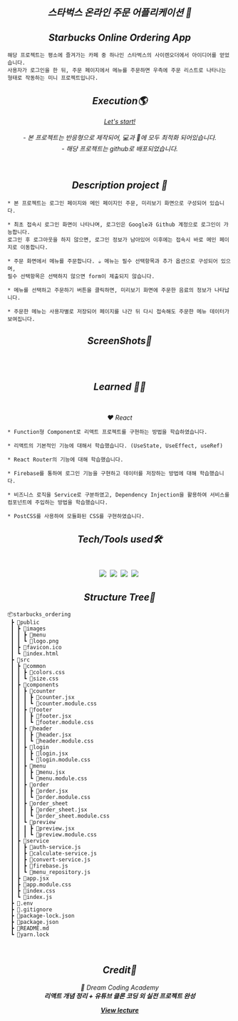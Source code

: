 <h2 align="center"><em>스타벅스 온라인 주문 어플리케이션 📌</em></h2>

<h2 align="center"><em>Starbucks Online Ordering App</em></h2>

```
해당 프로젝트는 평소에 즐겨가는 카페 중 하나인 스타벅스의 사이렌오더에서 아이디어를 얻었습니다.
사용자가 로그인을 한 뒤, 주문 페이지에서 메뉴를 주문하면 우측에 주문 리스트로 나타나는 형태로 작동하는 미니 프로젝트입니다.
```

<h2 align="center"><em>Execution🌎</em></h2>
<p align="center"><em><a href=/> Let's start!</a></em><br/>
<br/><em>
- 본 프로젝트는 반응형으로 제작되어, 💻과 📱에 모두 최적화 되어있습니다.<br>
- 해당 프로젝트는 github로 배포되었습니다.</em></p>
<br/>
<h2 align="center"><em>Description project 📝</em></h2>

```
* 본 프로젝트는 로그인 페이지와 메인 페이지인 주문, 미리보기 화면으로 구성되어 있습니다.

* 최초 접속시 로그인 화면이 나타나며, 로그인은 Google과 Github 계정으로 로그인이 가능합니다.
로그인 후 로그아웃을 하지 않으면, 로그인 정보가 남아있어 이후에는 접속시 바로 메인 페이지로 이동합니다.

* 주문 화면에서 메뉴를 주문합니다. ☕ 메뉴는 필수 선택항목과 추가 옵션으로 구성되어 있으며,
필수 선택항목은 선택하지 않으면 form이 제출되지 않습니다.

* 메뉴를 선택하고 주문하기 버튼을 클릭하면, 미리보기 화면에 주문한 음료의 정보가 나타납니다.

* 주문한 메뉴는 사용자별로 저장되어 페이지를 나간 뒤 다시 접속해도 주문한 메뉴 데이터가 보여집니다.
```

<h2 align="center"><em>ScreenShots📸</em></h2>
<p align="center">
<img src="">
</p>
<br/>
<h2 align="center"><em>Learned 👩‍🎓</em></h2>
<br/>
<p align="center"><em>❤️ React</em></p>

```
* Function형 Component로 리액트 프로젝트를 구현하는 방법을 학습하였습니다. 

* 리액트의 기본적인 기능에 대해서 학습했습니다. (UseState, UseEffect, useRef)

* React Router의 기능에 대해 학습했습니다.

* Firebase를 통하여 로그인 기능을 구현하고 데이터를 저장하는 방법에 대해 학습했습니다.

* 비즈니스 로직을 Service로 구분하였고, Dependency Injection을 활용하여 서비스를 컴포넌트에 주입하는 방법을 학습했습니다.

* PostCSS를 사용하여 모듈화된 CSS를 구현하였습니다.
```
 
<h2 align="center"><em>Tech/Tools used🛠</em></h2>
<br/>

<p align="center">
  <img src="http://img.shields.io/badge/-HTML5-E34F26?style=for-the-badge&logo=HTML5&logoColor=white"/></a>&nbsp
  <img src="http://img.shields.io/badge/-CSS3-1572B6?style=for-the-badge&logo=CSS3&logoColor=white"/></a>&nbsp
  <img src="https://img.shields.io/badge/-Javascript-F7DF1E?style=for-the-badge&logo=Javascript&logoColor=white"/></a>&nbsp
  <img src="https://img.shields.io/badge/React-61DAFB?style=for-the-badge&logo=React&logoColor=white"/></a>&nbsp
</p>

<h2 align="center"><em>Structure Tree🌳</em></h2>

```
📦starbucks_ordering            
 ┣ 📂public
 ┃ ┣ 📂images
 ┃ ┃ ┣ 📂menu
 ┃ ┃ ┗ 📜logo.png
 ┃ ┣ 📜favicon.ico
 ┃ ┗ 📜index.html
 ┣ 📂src
 ┃ ┣ 📂common
 ┃ ┃ ┣ 📜colors.css
 ┃ ┃ ┗ 📜size.css
 ┃ ┣ 📂components
 ┃ ┃ ┣ 📂counter
 ┃ ┃ ┃ ┣ 📜counter.jsx
 ┃ ┃ ┃ ┗ 📜counter.module.css
 ┃ ┃ ┣ 📂footer
 ┃ ┃ ┃ ┣ 📜footer.jsx
 ┃ ┃ ┃ ┗ 📜footer.module.css
 ┃ ┃ ┣ 📂header
 ┃ ┃ ┃ ┣ 📜header.jsx
 ┃ ┃ ┃ ┗ 📜header.module.css
 ┃ ┃ ┣ 📂login
 ┃ ┃ ┃ ┣ 📜login.jsx
 ┃ ┃ ┃ ┗ 📜login.module.css
 ┃ ┃ ┣ 📂menu
 ┃ ┃ ┃ ┣ 📜menu.jsx
 ┃ ┃ ┃ ┗ 📜menu.module.css
 ┃ ┃ ┣ 📂order
 ┃ ┃ ┃ ┣ 📜order.jsx
 ┃ ┃ ┃ ┗ 📜order.module.css
 ┃ ┃ ┣ 📂order_sheet
 ┃ ┃ ┃ ┣ 📜order_sheet.jsx
 ┃ ┃ ┃ ┗ 📜order_sheet.module.css
 ┃ ┃ ┗ 📂preview
 ┃ ┃ ┃ ┣ 📜preview.jsx
 ┃ ┃ ┃ ┗ 📜preview.module.css
 ┃ ┣ 📂service
 ┃ ┃ ┣ 📜auth-service.js
 ┃ ┃ ┣ 📜calculate-service.js
 ┃ ┃ ┣ 📜convert-service.js
 ┃ ┃ ┣ 📜firebase.js
 ┃ ┃ ┗ 📜menu_repository.js
 ┃ ┣ 📜app.jsx
 ┃ ┣ 📜app.module.css
 ┃ ┣ 📜index.css
 ┃ ┗ 📜index.js
 ┣ 📜.env
 ┣ 📜.gitignore
 ┣ 📜package-lock.json
 ┣ 📜package.json
 ┣ 📜README.md
 ┗ 📜yarn.lock
``` 

<br/>
<h2 align="center"><em>Credit🙏</em></h2>
<p align="center"><em>💜 Dream Coding Academy<br><strong>리액트 개념 정리 + 유튜브 클론 코딩 외 실전 프로젝트 완성</strong></em></p>
<p align="center"><em><strong><a href="https://academy.dream-coding.com/courses/react-basic">View lecture</strong></em></p>
